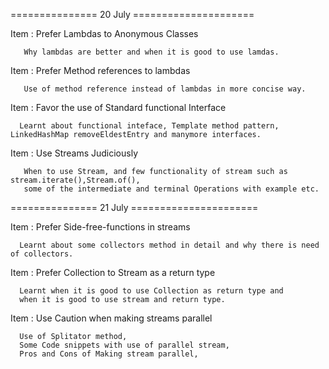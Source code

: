 =============== 20 July =====================

Item : Prefer Lambdas to Anonymous Classes
        
       Why lambdas are better and when it is good to use lamdas.

Item : Prefer Method references to lambdas
       
       Use of method reference instead of lambdas in more concise way.

Item : Favor the use of Standard functional Interface
    
      Learnt about functional inteface, Template method pattern, LinkedHashMap removeEldestEntry and manymore interfaces.

Item : Use Streams Judiciously

       When to use Stream, and few functionality of stream such as stream.iterate(),Stream.of(), 
       some of the intermediate and terminal Operations with example etc.

=============== 21 July ======================

Item : Prefer Side-free-functions in streams
    
      Learnt about some collectors method in detail and why there is need of collectors.

Item : Prefer Collection to Stream as a return type
    
      Learnt when it is good to use Collection as return type and 
      when it is good to use stream and return type.

Item : Use Caution when making streams parallel 

      Use of Splitator method,
      Some Code snippets with use of parallel stream, 
      Pros and Cons of Making stream parallel, 

